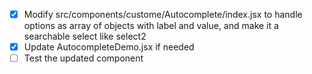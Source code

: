 - [x] Modify src/components/custome/Autocomplete/index.jsx to handle options as array of objects with label and value, and make it a searchable select like select2
- [x] Update AutocompleteDemo.jsx if needed
- [ ] Test the updated component
